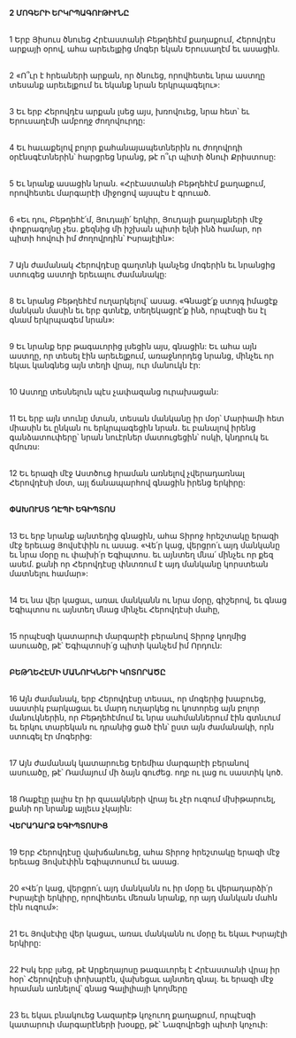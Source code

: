 **2 ՄՈԳԵՐԻ ԵՐԿՐՊԱԳՈՒԹԻՒՆԸ**

\
1 Երբ Յիսուս ծնուեց Հրէաստանի Բեթղեհէմ քաղաքում, Հերովդէս արքայի օրով, ահա արեւելքից մոգեր եկան Երուսաղէմ եւ ասացին.

\
2 «Ո՞ւր է հրեաների արքան, որ ծնուեց, որովհետեւ նրա աստղը տեսանք արեւելքում եւ եկանք նրան երկրպագելու»:

\
3 Եւ երբ Հերովդէս արքան լսեց այս, խռովուեց, նրա հետ՝ եւ Երուսաղէմի ամբողջ ժողովուրդը:

\
4 Եւ հաւաքելով բոլոր քահանայապետներին ու ժողովրդի օրէնսգէտներին՝ հարցրեց նրանց, թէ ո՞ւր պիտի ծնուի Քրիստոսը:

\
5 Եւ նրանք ասացին նրան. «Հրէաստանի Բեթղեհէմ քաղաքում, որովհետեւ մարգարէի միջոցով այսպէս է գրուած.

\
6 «Եւ դու, Բեթղեհէ՛մ, Յուդայի՛ երկիր, Յուդայի քաղաքների մէջ փոքրագոյնը չես. քեզնից մի իշխան պիտի ելնի ինձ համար, որ պիտի հովուի իմ ժողովրդին՝ Իսրայէլին»:

\
7 Այն ժամանակ Հերովդէսը գաղտնի կանչեց մոգերին եւ նրանցից ստուգեց աստղի երեւալու ժամանակը:

\
8 Եւ նրանց Բեթղեհէմ ուղարկելով՝ ասաց. «Գնացէ՛ք ստոյգ իմացէք մանկան մասին եւ երբ գտնէք, տեղեկացրէ՛ք ինձ, որպէսզի ես էլ գնամ երկրպագեմ նրան»:

\
9 Եւ նրանք երբ թագաւորից լսեցին այս, գնացին: Եւ ահա այն աստղը, որ տեսել էին արեւելքում, առաջնորդեց նրանց, մինչեւ որ եկաւ կանգնեց այն տեղի վրայ, ուր մանուկն էր:

\
10 Աստղը տեսնելուն պէս չափազանց ուրախացան:

\
11 Եւ երբ այն տունը մտան, տեսան մանկանը իր մօր՝ Մարիամի հետ միասին եւ ընկան ու երկրպագեցին նրան. եւ բանալով իրենց գանձատուփերը՝ նրան նուէրներ մատուցեցին՝ ոսկի, կնդրուկ եւ զմուռս:

\
12 Եւ երազի մէջ Աստծուց հրաման առնելով չվերադառնալ Հերովդէսի մօտ, այլ ճանապարհով գնացին իրենց երկիրը:

\
**ՓԱԽՈՒՍՏ ԴԷՊԻ ԵԳԻՊՏՈՍ**

\
13 Եւ երբ նրանք այնտեղից գնացին, ահա Տիրոջ հրեշտակը երազի մէջ երեւաց Յովսէփին ու ասաց. «Վե՛ր կաց, վերցրո՛ւ այդ մանկանը եւ նրա մօրը ու փախի՛ր Եգիպտոս. եւ այնտեղ մնա՛ մինչեւ որ քեզ ասեմ. քանի որ Հերովդէսը փնտռում է այդ մանկանը կորստեան մատնելու համար»:

\
14 Եւ նա վեր կացաւ, առաւ մանկանն ու նրա մօրը, գիշերով, եւ գնաց Եգիպտոս ու այնտեղ մնաց մինչեւ Հերովդէսի մահը,

\
15 որպէսզի կատարուի մարգարէի բերանով Տիրոջ կողմից ասուածը, թէ՝ Եգիպտոսի՛ց պիտի կանչեմ իմ Որդուն:

\
**ԲԵԹՂԵՀԷՄԻ ՄԱՆՈՒԿՆԵՐԻ ԿՈՏՈՐԱԾԸ**

\
16 Այն ժամանակ, երբ Հերովդէսը տեսաւ, որ մոգերից խաբուեց, սաստիկ բարկացաւ եւ մարդ ուղարկեց ու կոտորեց այն բոլոր մանուկներին, որ Բեթղեհէմում եւ նրա սահմաններում էին գտնւում եւ երկու տարեկան ու դրանից ցած էին՝ ըստ այն ժամանակի, որն ստուգել էր մոգերից:

\
17 Այն ժամանակ կատարուեց Երեմիա մարգարէի բերանով ասուածը, թէ՝ Ռամայում մի ձայն գուժեց. ողբ ու լաց ու սաստիկ կոծ.

\
18 Ռաքէլը լալիս էր իր զաւակների վրայ եւ չէր ուզում մխիթարուել, քանի որ նրանք այլեւս չկային:

**ՎԵՐԱԴԱՐՁ ԵԳԻՊՏՈՍԻՑ**

\
19 Երբ Հերովդէսը վախճանուեց, ահա Տիրոջ հրեշտակը երազի մէջ երեւաց Յովսէփին Եգիպտոսում եւ ասաց.

\
20 «Վե՛ր կաց, վերցրո՛ւ այդ մանկանն ու իր մօրը եւ վերադարձի՛ր Իսրայէլի երկիրը, որովհետեւ մեռան նրանք, որ այդ մանկան մահն էին ուզում»:

\
21 Եւ Յովսէփը վեր կացաւ, առաւ մանկանն ու մօրը եւ եկաւ Իսրայէլի երկիրը:

\
22 Իսկ երբ լսեց, թէ Արքեղայոսը թագաւորել է Հրէաստանի վրայ իր հօր՝ Հերովդէսի փոխարէն, վախեցաւ այնտեղ գնալ. եւ երազի մէջ հրաման առնելով՝ գնաց Գալիլիայի կողմերը

\
23 եւ եկաւ բնակուեց Նազարէթ կոչուող քաղաքում, որպէսզի կատարուի մարգարէների խօսքը, թէ՝ Նազովրեցի պիտի կոչուի:
